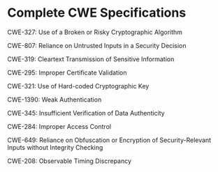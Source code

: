 

# Complete CWE Specifications

CWE-327: Use of a Broken or Risky Cryptographic Algorithm

CWE-807: Reliance on Untrusted Inputs in a Security Decision

CWE-319: Cleartext Transmission of Sensitive Information

CWE-295: Improper Certificate Validation

CWE-321: Use of Hard-coded Cryptographic Key

CWE-1390: Weak Authentication

CWE-345: Insufficient Verification of Data Authenticity

CWE-284: Improper Access Control

CWE-649: Reliance on Obfuscation or Encryption of Security-Relevant Inputs without Integrity Checking

CWE-208: Observable Timing Discrepancy